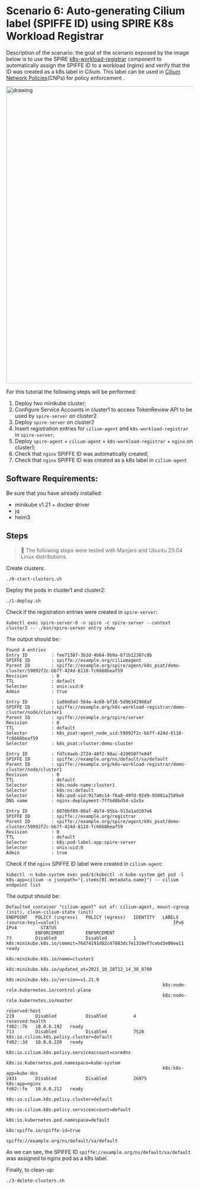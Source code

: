 # Scenario 6: Auto-generating Cilium label (SPIFFE ID) using SPIRE K8s Workload Registrar

Description of the scenario: the goal of the scenario exposed by the image below is to use the SPIRE [k8s-workload-registrar](https://github.com/spiffe/spire/tree/main/support/k8s/k8s-workload-registrar) component to automatically assign the SPIFFE ID to a workload (nginx) and verify that the ID was created as a k8s label in Cilium. This label can be used in [Cilium Network Policies](https://docs.cilium.io/en/stable/concepts/kubernetes/policy/#ciliumnetworkpolicy)(CNPs) for policy enforcement . 

<img src="../imgs/scenario06.png" alt="drawing" width="800"/>

For this tutorial the following steps will be performed:
1. Deploy two minikube cluster;
1. Configure Service Accounts in cluster1 to access TokenReview API to be used by `spire-server` on cluster2
1. Deploy `spire-server` on cluster2
1. Insert registration entries for `cilium-agent` and `k8s-workload-registrar` in `spire-server`;
1. Deploy `spire-agent` + `cilium-agent` + `k8s-workload-registrar` + `nginx` on cluster1;
1. Check that `nginx` SPIFFE ID was automatically created;
1. Check that `nginx` SPIFFE ID was created as a k8s label in `cilium-agent`

## Software Requirements: 

Be sure that you have already installed: 

- minikube v1.21 + docker driver
- jq
- helm3

## Steps

> :memo: The following steps were tested with Manjaro and Ubuntu 20.04 Linux distributions. 

Create clusters:

```
./0-start-clusters.sh
```

Deploy the pods in cluster1 and cluster2:

```
./1-deploy.sh
```

Check if the registration entries were created in `spire-server`: 

```
kubectl exec spire-server-0 -n spire -c spire-server --context cluster2 -- ./bin/spire-server entry show  
```

The output should be: 

```
Found 4 entries
Entry ID         : fee71387-3b2d-4b64-9b9a-671b12387c8b
SPIFFE ID        : spiffe://example.org/ciliumagent
Parent ID        : spiffe://example.org/spire/agent/k8s_psat/demo-cluster/59092f2c-bb7f-424d-8110-fc6668beaf59
Revision         : 0
TTL              : default
Selector         : unix:uid:0
Admin            : true

Entry ID         : 1a08e0ad-564e-4c68-bf16-5d96342908af
SPIFFE ID        : spiffe://example.org/k8s-workload-registrar/demo-cluster/node/cluster1
Parent ID        : spiffe://example.org/spire/server
Revision         : 0
TTL              : default
Selector         : k8s_psat:agent_node_uid:59092f2c-bb7f-424d-8110-fc6668beaf59
Selector         : k8s_psat:cluster:demo-cluster

Entry ID         : fd7c4aeb-2724-48f2-98ac-419050f7e84f
SPIFFE ID        : spiffe://example.org/ns/default/sa/default
Parent ID        : spiffe://example.org/k8s-workload-registrar/demo-cluster/node/cluster1
Revision         : 0
TTL              : default
Selector         : k8s:node-name:cluster1
Selector         : k8s:ns:default
Selector         : k8s:pod-uid:917a0c14-f6a8-49fd-92d9-95001a2589a9
DNS name         : nginx-deployment-7ffbd8bd54-v2v5x

Entry ID         : 0070bf09-80af-4b74-95ba-913a1ad107e6
SPIFFE ID        : spiffe://example.org/registrar
Parent ID        : spiffe://example.org/spire/agent/k8s_psat/demo-cluster/59092f2c-bb7f-424d-8110-fc6668beaf59
Revision         : 0
TTL              : default
Selector         : k8s:pod-label:app:spire-server
Selector         : unix:uid:0
Admin            : true
```

Check if the `nginx` SPIFFE ID label were created in `cilium-agent`:

```
kubectl -n kube-system exec pod/$(kubectl -n kube-system get pod -l k8s-app=cilium -o jsonpath="{.items[0].metadata.name}") -- cilium endpoint list
```

The output should be:
```
Defaulted container "cilium-agent" out of: cilium-agent, mount-cgroup (init), clean-cilium-state (init)
ENDPOINT   POLICY (ingress)   POLICY (egress)   IDENTITY   LABELS (source:key[=value])                                           IPv6       IPv4         STATUS   
           ENFORCEMENT        ENFORCEMENT                                                                                                                
73         Disabled           Disabled          1          k8s:minikube.k8s.io/commit=76d74191d82c47883dc7e1319ef7cebd3e00ee11                           ready   
                                                           k8s:minikube.k8s.io/name=cluster1                                                                     
                                                           k8s:minikube.k8s.io/updated_at=2021_10_28T12_14_38_0700                                               
                                                           k8s:minikube.k8s.io/version=v1.21.0                                                                   
                                                           k8s:node-role.kubernetes.io/control-plane                                                             
                                                           k8s:node-role.kubernetes.io/master                                                                    
                                                           reserved:host                                                                                         
219        Disabled           Disabled          4          reserved:health                                                       fd02::7b   10.0.0.192   ready   
713        Disabled           Disabled          7528       k8s:io.cilium.k8s.policy.cluster=default                              fd02::3d   10.0.0.220   ready   
                                                           k8s:io.cilium.k8s.policy.serviceaccount=coredns                                                       
                                                           k8s:io.kubernetes.pod.namespace=kube-system                                                           
                                                           k8s:k8s-app=kube-dns                                                                                  
2431       Disabled           Disabled          26975      k8s:app=nginx                                                         fd02::fe   10.0.0.212   ready   
                                                           k8s:io.cilium.k8s.policy.cluster=default                                                              
                                                           k8s:io.cilium.k8s.policy.serviceaccount=default                                                       
                                                           k8s:io.kubernetes.pod.namespace=default                                                               
                                                           k8s:spiffe.io/spiffe-id=true                                                                          
                                                           spiffe://example.org/ns/default/sa/default  
```

As we can see, the SPIFFE ID `spiffe://example.org/ns/default/sa/default` was assigned to nginx pod as a k8s label.

Finally, to clean-up:

```
./3-delete-clusters.sh
```

